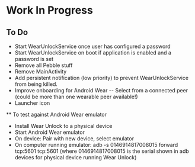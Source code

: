 # Work In Progress

## To Do
- Start WearUnlockService once user has configured a password
- Start WearUnlockService on boot if application is enabled and a password is set
- Remove all Pebble stuff
- Remove MainActivity
- Add persistent notification (low priority) to prevent WearUnlockService from being killed.
- Improve onboarding for Android Wear
-- Select from a connected peer (could be more than one wearable peer available!)
- Launcher icon

** To test against Android Wear emulator
- Install Wear Unlock to a physical device
- Start Android Wear emulator
- On device:  Pair with new device, select emulator
- On computer running emulator:  adb -s 0146914817008015 forward tcp:5601 tcp:5601  (where 0146914817008015 is the serial shown in adb devices for physical device running Wear Unlock)